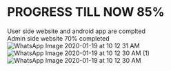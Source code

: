
# PROGRESS TILL NOW 85%
User side website and android app are complted<br/>
Admin side website 70% completed
![WhatsApp Image 2020-01-19 at 10 12 31 AM](https://user-images.githubusercontent.com/60029940/72675060-ef2d6a80-3aa4-11ea-9a2c-7238452dd485.jpeg)
![WhatsApp Image 2020-01-19 at 10 12 30 AM (1)](https://user-images.githubusercontent.com/60029940/72675067-0c623900-3aa5-11ea-8024-1405f92a25bc.jpeg)
![WhatsApp Image 2020-01-19 at 10 12 30 AM](https://user-images.githubusercontent.com/60029940/72675068-0d936600-3aa5-11ea-8dee-26aae8ac044b.jpeg)
